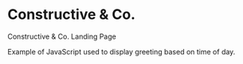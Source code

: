 # Constructive &amp; Co.

Constructive &amp; Co. Landing Page

Example of JavaScript used to display greeting based on time of day.
